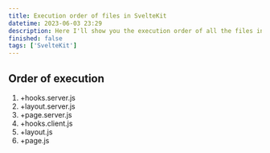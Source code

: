 ```yaml
---
title: Execution order of files in SvelteKit
datetime: 2023-06-03 23:29
description: Here I'll show you the execution order of all the files in sveltekit
finished: false
tags: ['SvelteKit']
---
```


## Order of execution

1. +hooks.server.js
2. +layout.server.js
3. +page.server.js
4. +hooks.client.js
5. +layout.js
6. +page.js
